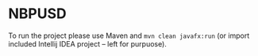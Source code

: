 # NBPUSD
To run the project please use Maven and `mvn clean javafx:run` (or import included Intellij IDEA project – left for purpuose).
